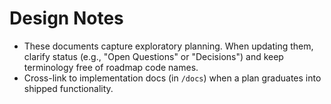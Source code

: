 # Design Notes

- These documents capture exploratory planning. When updating them, clarify status (e.g., "Open Questions" or "Decisions") and keep terminology free of roadmap code names.
- Cross-link to implementation docs (in `/docs`) when a plan graduates into shipped functionality.
